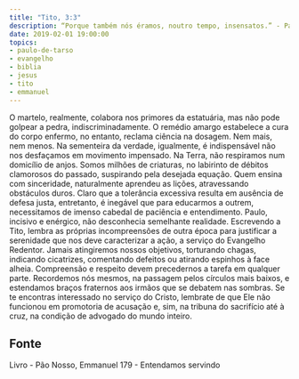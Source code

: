 ```yaml
---
title: "Tito, 3:3"
description: “Porque também nós éramos, noutro tempo, insensatos.” - Paulo 
date: 2019-02-01 19:00:00
topics: 
- paulo-de-tarso
- evangelho
- biblia
- jesus
- tito
- emmanuel
---
```


O martelo, realmente, colabora nos primores da estatuária, mas não pode
golpear a pedra, indiscriminadamente.
O remédio amargo estabelece a cura do corpo enfermo, no entanto, reclama
ciência na dosagem.
Nem mais, nem menos.
Na sementeira da verdade, igualmente, é indispensável não nos desfaçamos
em movimento impensado.
Na Terra, não respiramos num domicílio de anjos. Somos milhões de
criaturas, no labirinto de débitos clamorosos do passado, suspirando pela desejada
equação.
Quem ensina com sinceridade, naturalmente aprendeu as lições,
atravessando obstáculos duros.
Claro que a tolerância excessiva resulta em ausência de defesa justa,
entretanto, é inegável que para educarmos a outrem, necessitamos de imenso cabedal
de paciência e entendimento.
Paulo, incisivo e enérgico, não desconhecia semelhante realidade.
Escrevendo a Tito, lembra as próprias incompreensões de outra época para justificar
a serenidade que nos deve caracterizar a ação, a serviço do Evangelho Redentor.
Jamais atingiremos nossos objetivos, torturando chagas, indicando
cicatrizes, comentando defeitos ou atirando espinhos à face alheia.
Compreensão e respeito devem preceder­nos a tarefa em qualquer parte.
Recordemos nós mesmos, na passagem pelos círculos mais baixos, e
estendamos braços fraternos aos irmãos que se debatem nas sombras.
Se te encontras interessado no serviço do Cristo, lembra­te de que Ele não
funcionou em promotoria de acusação e, sim, na tribuna do sacrifício até à cruz, na
condição de advogado do mundo inteiro.




## Fonte
Livro - Pão Nosso, Emmanuel
179 - Entendamos servindo
